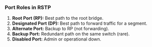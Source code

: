 
### Port Roles in RSTP

1. **Root Port (RP):** Best path to the root bridge.
2. **Designated Port (DP):** Best path to forward traffic for a segment.
3. **Alternate Port:** Backup to RP (not forwarding).
4. **Backup Port:** Redundant path on the same switch (rare).
5. **Disabled Port:** Admin or operational down.